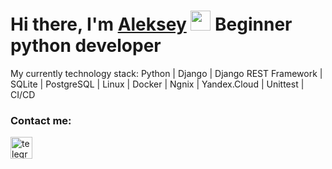 ### <h1>Hi there, I'm <a href="https://t.me/alekseypydev" target="_blank">Aleksey</a> <img src="https://github.com/blackcater/blackcater/raw/main/images/Hi.gif"  height="32"/>  Beginner python developer</h1>


My currently technology stack: Python | Django | Django REST Framework | SQLite | PostgreSQL | Linux | Docker | Ngnix | Yandex.Cloud | Unittest | CI/CD

### Contact me:

[<img src='https://cdn4.iconfinder.com/data/icons/logos-and-brands/512/335_Telegram_logo-1024.png' alt='telegram' height='35'>](http://t.me/alekseypydev)
